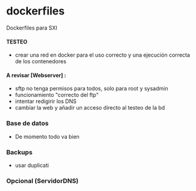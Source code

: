 # dockerfiles
Dockerfiles para SXI

#### TESTEO
- crear una red en docker para el uso correcto y una ejecución correcta de los contenedores

#### A revisar [Webserver] :
- sftp no tenga permisos para todos, solo para root y sysadmin
- funcionamiento "correcto del ftp"
- intentar redigirir los DNS
- cambiar la web y añadir un acceso directo al testeo de la bd

### Base de datos
- De momento todo va bien

### Backups
- usar duplicati

### Opcional (ServidorDNS)
